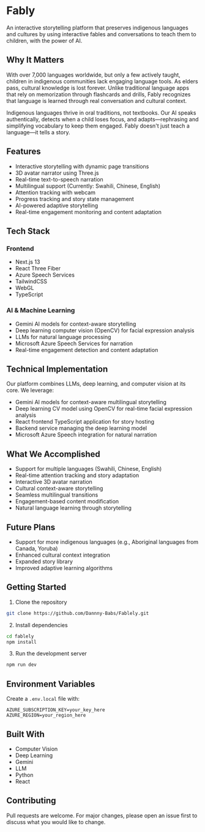 # Fably

An interactive storytelling platform that preserves indigenous languages and cultures by using interactive fables and conversations to teach them to children, with the power of AI.

## Why It Matters

With over 7,000 languages worldwide, but only a few actively taught, children in indigenous communities lack engaging language tools. As elders pass, cultural knowledge is lost forever. Unlike traditional language apps that rely on memorization through flashcards and drills, Fably recognizes that language is learned through real conversation and cultural context.

Indigenous languages thrive in oral traditions, not textbooks. Our AI speaks authentically, detects when a child loses focus, and adapts—rephrasing and simplifying vocabulary to keep them engaged. Fably doesn't just teach a language—it tells a story.

## Features

- Interactive storytelling with dynamic page transitions
- 3D avatar narrator using Three.js
- Real-time text-to-speech narration
- Multilingual support (Currently: Swahili, Chinese, English)
- Attention tracking with webcam
- Progress tracking and story state management
- AI-powered adaptive storytelling
- Real-time engagement monitoring and content adaptation

## Tech Stack

### Frontend
- Next.js 13
- React Three Fiber
- Azure Speech Services
- TailwindCSS
- WebGL
- TypeScript

### AI & Machine Learning
- Gemini AI models for context-aware storytelling
- Deep learning computer vision (OpenCV) for facial expression analysis
- LLMs for natural language processing
- Microsoft Azure Speech Services for narration
- Real-time engagement detection and content adaptation

## Technical Implementation

Our platform combines LLMs, deep learning, and computer vision at its core. We leverage:
- Gemini AI models for context-aware multilingual storytelling
- Deep learning CV model using OpenCV for real-time facial expression analysis
- React frontend TypeScript application for story hosting
- Backend service managing the deep learning model
- Microsoft Azure Speech integration for natural narration

## What We Accomplished

- Support for multiple languages (Swahili, Chinese, English)
- Real-time attention tracking and story adaptation
- Interactive 3D avatar narration
- Cultural context-aware storytelling
- Seamless multilingual transitions
- Engagement-based content modification
- Natural language learning through storytelling

## Future Plans
- Support for more indigenous languages (e.g., Aboriginal languages from Canada, Yoruba)
- Enhanced cultural context integration
- Expanded story library
- Improved adaptive learning algorithms

## Getting Started

1. Clone the repository
```bash
git clone https://github.com/Dannny-Babs/Fablely.git
```

2. Install dependencies
```bash
cd fablely
npm install
```

3. Run the development server
```bash
npm run dev
```

## Environment Variables

Create a `.env.local` file with:
```
AZURE_SUBSCRIPTION_KEY=your_key_here
AZURE_REGION=your_region_here
```

## Built With
- Computer Vision
- Deep Learning
- Gemini
- LLM
- Python
- React

## Contributing

Pull requests are welcome. For major changes, please open an issue first to discuss what you would like to change.
